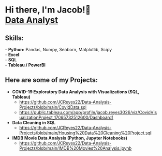 <h1>Hi there, I'm <b>Jacob</b>!👋<br/><a href="https://github.com/JCReyes22">Data Analyst</a></h1>
<h2>Skills:</h2>
  - <b>Python:</b>
  Pandas, Numpy, Seaborn, Matplotlib, Scipy </br>
  - <b>Excel</b> </br>
  - <b>SQL</b> </br>
  - <b>Tableau / PowerBI</b>

<h2>Here are some of my Projects:</h2>

- <b>COVID-19 Exploratory Data Analysis with Visualizations (SQL, Tableau)</b>
  - https://github.com/JCReyes22/Data-Analysis-Projects/blob/main/CovidData.sql
  - https://public.tableau.com/app/profile/jacob.reyes3026/viz/CovidVisualizationProject_17065732512600/Dashboard1
- <b>Data Cleaning in SQL</b>
  - https://github.com/JCReyes22/Data-Analysis-Projects/blob/main/Housing%20Data%20Cleaning%20Project.sql
- <b>IMDB Movie Data Analysis (Python, Jupyter Notebooks)</b>
  - https://github.com/JCReyes22/Data-Analysis-Projects/blob/main/IMDB%20Movies%20Analysis.ipynb 
 
